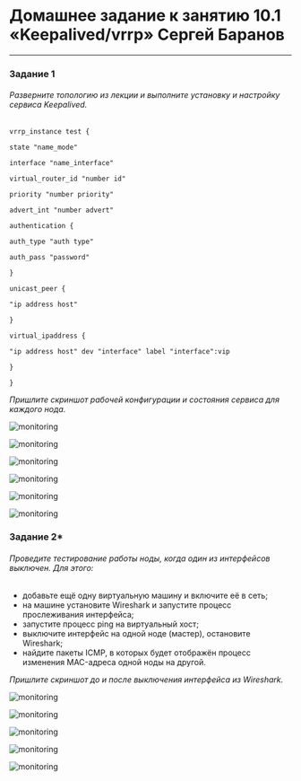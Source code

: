 # Домашнее задание к занятию 10.1 «Keepalived/vrrp» Сергей Баранов


---

### Задание 1

###### Разверните топологию из лекции и выполните установку и настройку сервиса Keepalived.

```
vrrp_instance test {

state "name_mode"

interface "name_interface"

virtual_router_id "number id"

priority "number priority"

advert_int "number advert"

authentication {

auth_type "auth type"

auth_pass "password"

}

unicast_peer {

"ip address host"

}

virtual_ipaddress {

"ip address host" dev "interface" label "interface":vip

}

}

```

*Пришлите скриншот рабочей конфигурации и состояния сервиса для каждого нода.*

![monitoring](https://github.com/12sergey12/10.1_-Keepalived-vrrp/blob/main/images/10.1-11.png)

![monitoring](https://github.com/12sergey12/10.1_-Keepalived-vrrp/blob/main/images/10.1-11111.png)

![monitoring](https://github.com/12sergey12/10.1_-Keepalived-vrrp/blob/main/images/10.1-11112.png)

![monitoring](https://github.com/12sergey12/10.1_-Keepalived-vrrp/blob/main/images/10.1-11vm2.png)

![monitoring](https://github.com/12sergey12/10.1_-Keepalived-vrrp/blob/main/images/10.1-12.png)

![monitoring](https://github.com/12sergey12/10.1_-Keepalived-vrrp/blob/main/images/10.1-12vm2.png)

 
### Задание 2*

###### Проведите тестирование работы ноды, когда один из интерфейсов выключен. Для этого:

- добавьте ещё одну виртуальную машину и включите её в сеть;
- на машине установите Wireshark и запустите процесс прослеживания интерфейса;
- запустите процесс ping на виртуальный хост;
- выключите интерфейс на одной ноде (мастер), остановите Wireshark;
- найдите пакеты ICMP, в которых будет отображён процесс изменения MAC-адреса одной ноды на другой.

 *Пришлите скриншот до и после выключения интерфейса из Wireshark.*

![monitoring](https://github.com/12sergey12/10.1_-Keepalived-vrrp/blob/main/images/10.1-2_down_enp0s3_vm1.png)

![monitoring](https://github.com/12sergey12/10.1_-Keepalived-vrrp/blob/main/images/10.1-2_vm2(down_enp0s3_vm1).png)

![monitoring](https://github.com/12sergey12/10.1_-Keepalived-vrrp/blob/main/images/10.1-2_vm3.png)

![monitoring](https://github.com/12sergey12/10.1_-Keepalived-vrrp/blob/main/images/10.1-2up.png)

![monitoring](https://github.com/12sergey12/10.1_-Keepalived-vrrp/blob/main/images/10.1-2down_ICMP.png)
